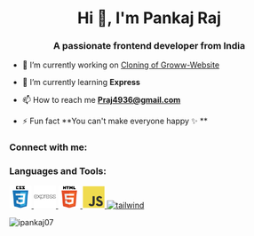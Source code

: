 <h1 align="center">Hi 👋, I'm Pankaj Raj</h1>
<h3 align="center">A passionate frontend developer from India</h3>

- 🔭 I’m currently working on [Cloning of Groww-Website](https://github.com/taherahmed14/Groww-Clone)

- 🌱 I’m currently learning **Express**

- 📫 How to reach me **Praj4936@gmail.com**

- ⚡ Fun fact **You can't make everyone happy ✨ **

<h3 align="left">Connect with me:</h3>
<p align="left">
</p>

<h3 align="left">Languages and Tools:</h3>
<p align="left"> <a href="https://www.w3schools.com/css/" target="_blank" rel="noreferrer"> <img src="https://raw.githubusercontent.com/devicons/devicon/master/icons/css3/css3-original-wordmark.svg" alt="css3" width="40" height="40"/> </a> <a href="https://expressjs.com" target="_blank" rel="noreferrer"> <img src="https://raw.githubusercontent.com/devicons/devicon/master/icons/express/express-original-wordmark.svg" alt="express" width="40" height="40"/> </a> <a href="https://www.w3.org/html/" target="_blank" rel="noreferrer"> <img src="https://raw.githubusercontent.com/devicons/devicon/master/icons/html5/html5-original-wordmark.svg" alt="html5" width="40" height="40"/> </a> <a href="https://developer.mozilla.org/en-US/docs/Web/JavaScript" target="_blank" rel="noreferrer"> <img src="https://raw.githubusercontent.com/devicons/devicon/master/icons/javascript/javascript-original.svg" alt="javascript" width="40" height="40"/> </a> <a href="https://tailwindcss.com/" target="_blank" rel="noreferrer"> <img src="https://www.vectorlogo.zone/logos/tailwindcss/tailwindcss-icon.svg" alt="tailwind" width="40" height="40"/> </a> </p>

<!-- <p><img align="center" src="https://github-readme-stats.vercel.app/api/top-langs?username=ipankaj07&show_icons=true&locale=en&layout=compact" alt="ipankaj07" /></p> -->
<p align="left"> <img src="https://komarev.com/ghpvc/?username=ipankaj07&label=Profile%20views&color=0e75b6&style=flat" alt="ipankaj07" /> </p>
